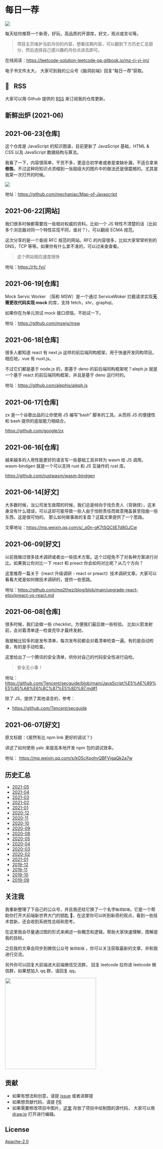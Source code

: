 # 每日一荐

![](https://tva1.sinaimg.cn/large/006y8mN6ly1g8d0sktqrwj30hs07maae.jpg)

每天给你推荐一个新奇，好玩，高品质的开源库，好文，观点或言论等。

> 项目主页维护当前月份的内容，想看往期内容，可以翻到下方历史汇总部分，然后选择自己感兴趣的月份点进去即可。

在线阅读：https://leetcode-solution-leetcode-pp.gitbook.io/mz-ri-yi-jm/

电子书文件太大， 大家可到我的公众号《脑洞前端》回复“每日一荐”获取。

## :newspaper: &nbsp; RSS

大家可以用 Github 提供的 [RSS](https://github.com/azl397985856/daily-featured/commits.atom) 来订阅我的仓库更新。
​

## 新鲜出炉 (2021-06)

## 2021-06-23[仓库]

这个仓库是 JavaScript 的知识图谱，目前更新了 JavaScript 基础，HTML & CSS 以及 JavaScript 数据结构与算法。

我看了一下，内容很简单，干货不多，更适合初学者或者是查缺补漏，不适合拿来**修炼**。不过这种将知识点浓缩到一张超级大的图片中的做法还是很震撼的。尤其是我第一次打开的时候。

![](https://tva1.sinaimg.cn/large/008i3skNly1grr47lidm1j31h20r6hbq.jpg)

地址：https://github.com/mechaniac/Map-of-Javascript

## 2021-06-22[网站]

我们很多时候都需要找一些相对权威的资料。比如一个 JS 特性不清楚的话（比如多个浏览器对同一个特性实现不同，谁对？），可以翻阅 ECMA 规范。

这次分享的是一个查阅 RFC 规范的网站。RFC 的内容很多，比如大家常常听到的 DNS，TCP 等等。如果你有什么拿不准的，可以过来查查看。

> 这个网站相应速度很快

地址：https://rfc.fyi/

## 2021-06-19[仓库]

Mock Servic Worker （简称 MSW）是一个通过 ServiceWoker 拦截请求实现**无需更改代码实现 mock** 的库，支持 fetch，xhr，graphql。

如果你在为单元测试 mock 接口烦恼，不妨试一下。

地址：https://github.com/mswjs/msw

## 2021-06-18[仓库]

很多人都知道 react 有 next.js 这样的前后端同构框架，用于快速开发同构项目。相应地，vue 有 nuxt.js。

不过它们都是基于 node.js 的，那基于 deno 的前后端同构框架呢？aleph.js 就是一个基于 react 的前后端同构框架，并且是基于 deno 运行时的。

地址：https://github.com/alephjs/aleph.js

## 2021-06-17[仓库]

zx 是一个谷歌出品的让你使用 JS 编写“bash” 脚本的工具。从而将 JS 的便捷性和 bash 提供的底层能力相结合。

https://github.com/google/zx

## 2021-06-16[仓库]

越来越多的人用性能更好的语言写一些基础工具并转为 wasm 给 JS 调用。 wasm-bindgen 就是一个可以支持 rust 和 JS 互操作的 rust 库。

https://github.com/rustwasm/wasm-bindgen

## 2021-06-14[好文]

大多数时候，当公司发生故障的时候，我们总是倾向于找负责人（背锅侠），这本身没有什么错误，可以这却可能导致一些人由于怕担责任而故意掩盖甚至扭曲一些东西，这是很可怕的。 那么如何做事故的复盘？这篇文章提供了一个思路。

文章地址：https://mp.weixin.qq.com/s/_q0n-gK7tSQCIiE7d8GJCw

## 2021-06-09[好文]

以前我做过很多技术调研或者出一些技术方案。这个过程免不了对各种方案进行对比。如果我让你对比一下 react 和 preact 你会如何对比呢？从几个方向？

这里推荐一篇关于《react 升级调研 - react or preact》技术调研文章。大家可以看看大佬是如何做技术调研的，提供一些思路。

地址：https://github.com/mq2thez/blog/blob/main/upgrade-react-etsy/preact-vs-react.md

## 2021-06-08[仓库]

很多时候，我们会做一些 checklist，方便我们最后做一些校验。 比如火箭发射前，会对着清单逐一检查完毕才最终发射。

我接触比较多的是发布清单，每次发布前都会对着清单检查一遍。有的是自动检查，有的是手动检查。

这里给出了一个腾讯的安全清单，供你对自己的代码安全性进行自检。

> 安全无小事！

地址：https://github.com/Tencent/secguide/blob/main/JavaScript%E5%AE%89%E5%85%A8%E6%8C%87%E5%8D%97.md#1

除了 JS，提供了其他语言的，参考：

- https://github.com/Tencent/secguide

## 2021-06-07[好文]

原文标题：《居然有比 npm link 更好的调试？》

讲述了如何使用 yalc 来提高本地开发 npm 包的调试效率。

地址： https://mp.weixin.qq.com/s/kG5cXpohvQBFVigaQk2a7w

## 历史汇总

- [2021-05](https://github.com/azl397985856/daily-featured/tree/master/backup/2021-05/README.md)
- [2021-04](https://github.com/azl397985856/daily-featured/tree/master/backup/2021-04/README.md)
- [2021-03](https://github.com/azl397985856/daily-featured/tree/master/backup/2021-03/README.md)
- [2021-02](https://github.com/azl397985856/daily-featured/tree/master/backup/2021-02/README.md)
- [2021-01](https://github.com/azl397985856/daily-featured/tree/master/backup/2021-01/README.md)
- [2020-12](https://github.com/azl397985856/daily-featured/tree/master/backup/2020-12/README.md)
- [2020-11](https://github.com/azl397985856/daily-featured/tree/master/backup/2020-11/README.md)
- [2020-10](https://github.com/azl397985856/daily-featured/tree/master/backup/2020-10/README.md)
- [2020-09](https://github.com/azl397985856/daily-featured/tree/master/backup/2020-09/README.md)
- [2020-08](https://github.com/azl397985856/daily-featured/tree/master/backup/2020-08/README.md)
- [2020-05](https://github.com/azl397985856/daily-featured/tree/master/backup/2020-05/README.md)
- [2020-04](https://github.com/azl397985856/daily-featured/tree/master/backup/2020-04/README.md)
- [2020-03](https://github.com/azl397985856/daily-featured/tree/master/backup/2020-03/README.md)
- [2020-02](https://github.com/azl397985856/daily-featured/tree/master/backup/2020-02/README.md)
- [2021-01](https://github.com/azl397985856/daily-featured/tree/master/backup/2021-01/README.md)
- [2019-12](https://github.com/azl397985856/daily-featured/tree/master/backup/2019-12/README.md)
- [2019-11](https://github.com/azl397985856/daily-featured/tree/master/backup/2019-11/README.md)
- [2019-10](https://github.com/azl397985856/daily-featured/tree/master/backup/2019-10/README.md)
- [2019-09](https://github.com/azl397985856/daily-featured/tree/master/backup/2019-09/README.md)

## 关注我

我重新整理了下自己的公众号，并且我还给它换了一个名字`脑洞前端`，它是一个帮助你打开大前端新世界大门的钥匙 🔑，在这里你可以听到新奇的观点，看到一些技术尝新，还会收到系统性总结和思考。

在这里我会尽量通过图的形式来阐述一些概念和逻辑，帮助大家快速理解，图解是我的目标。

之后我的文章会同步到微信公众号 `脑洞前端` ，你可以关注获取最新的文章，并和我进行交流。

另外你可以回复大前端进大前端微信交流群， 回复 leetcode 拉你进 leetcode 微信群，如果想加入 qq 群，请回复 qq。

<img width="300" src="https://tva1.sinaimg.cn/large/006y8mN6ly1g7he9xdtmyj30by0byaac.jpg">

## 贡献

- 如果有想法和创意，请提 [issue](https://github.com/azl397985856/daily-featured/issues) 或者进群提
- 如果想贡献代码，请提 [PR](https://github.com/azl397985856/daily-featured/pulls)
- 如果需要修改项目中图片，[这里](./assets/) 存放了项目中绘制图的源代码， 大家可以用 [draw.io](https://www.draw.io/) 打开进行编辑。

## License

[Apache-2.0](./LICENSE)
